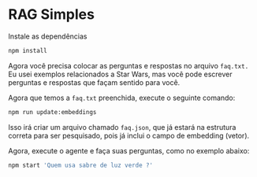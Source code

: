 # RAG Simples

Instale as dependências

```bash
npm install
```

Agora você precisa colocar as perguntas e respostas no arquivo `faq.txt.`
Eu usei exemplos relacionados a Star Wars, mas você pode escrever perguntas e respostas que façam sentido para você.

Agora que temos a `faq.txt` preenchida, execute o seguinte comando:

```bash
npm run update:embeddings
```

Isso irá criar um arquivo chamado `faq.json`, que já estará na estrutura correta para ser pesquisado, pois já inclui o campo de embedding (vetor).

Agora, execute o agente e faça suas perguntas, como no exemplo abaixo:

```bash
npm start 'Quem usa sabre de luz verde ?'
```
